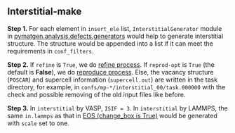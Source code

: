 ## Interstitial-make

**Step 1.** For each element in `insert_ele` list, `InterstitialGenerator` module in [pymatgen.analysis.defects.generators](https://pymatgen.org/pymatgen.analysis.defects.generators.html) would help to generate interstitial structure. The structure would be appended into a list if it can meet the requirements in `conf_filters`.

**Step 2.** If `refine` is `True`, we do [refine process](https://github.com/deepmodeling/dpgen/wiki/Refine:-get-started-and-input-examples). If `reprod-opt` is `True` (the default is **False**), we do [reproduce process](https://github.com/deepmodeling/dpgen/wiki/Reproduce:-get-started-and-input-examples). Else, the vacancy structure (`POSCAR`) and supercell information (`supercell.out`) are written in the task directory, for example, in `confs/mp-*/interstitial_00/task.000000` with the check and possible removing of the old input files like before.

**Step 3.** In `interstitial` by VASP, `ISIF = 3`. In `interstitial` by LAMMPS, the same `in.lammps` as that in [EOS (change_box is True)](https://github.com/deepmodeling/dpgen/wiki/EOS:-make) would be generated with `scale` set to one. 
